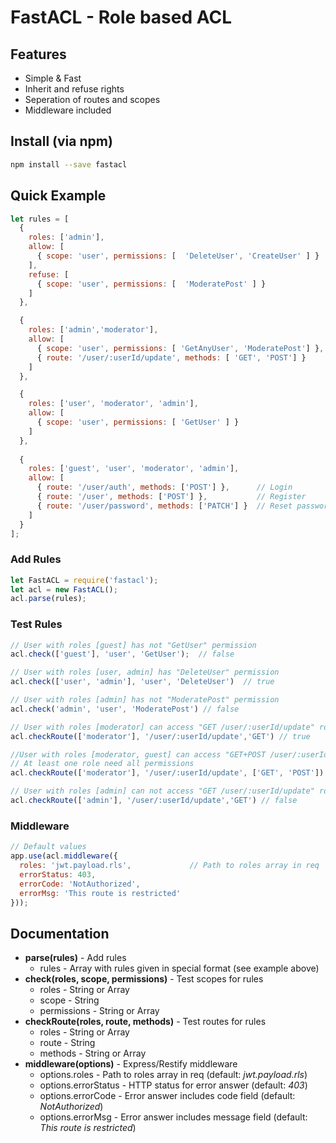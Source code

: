 # FastACL - Role based ACL

## Features
* Simple & Fast
* Inherit and refuse rights
* Seperation of routes and scopes
* Middleware included

## Install (via npm)

```bash
npm install --save fastacl
```

## Quick Example
```javascript
let rules = [
  {
    roles: ['admin'],
    allow: [
      { scope: 'user', permissions: [  'DeleteUser', 'CreateUser' ] }
    ],
    refuse: [
      { scope: 'user', permissions: [  'ModeratePost' ] }
    ]
  },

  {
    roles: ['admin','moderator'],
    allow: [
      { scope: 'user', permissions: [ 'GetAnyUser', 'ModeratePost'] },
      { route: '/user/:userId/update', methods: [ 'GET', 'POST'] }
    ]
  },

  {
    roles: ['user', 'moderator', 'admin'],
    allow: [
      { scope: 'user', permissions: [ 'GetUser' ] }
    ]
  },
  
  {
    roles: ['guest', 'user', 'moderator', 'admin'],
    allow: [
      { route: '/user/auth', methods: ['POST'] },      // Login 
      { route: '/user', methods: ['POST'] },           // Register
      { route: '/user/password', methods: ['PATCH'] }  // Reset password 
    ]
  }
];
```

### Add Rules
```javascript
let FastACL = require('fastacl');
let acl = new FastACL();
acl.parse(rules);
```

### Test Rules
```javascript
// User with roles [guest] has not "GetUser" permission 
acl.check(['guest'], 'user', 'GetUser');  // false

// User with roles [user, admin] has "DeleteUser" permission
acl.check(['user', 'admin'], 'user', 'DeleteUser')  // true

// User with roles [admin] has not "ModeratePost" permission
acl.check('admin', 'user', 'ModeratePost') // false

// User with roles [moderator] can access "GET /user/:userId/update" route
acl.checkRoute(['moderator'], '/user/:userId/update','GET') // true

//User with roles [moderator, guest] can access "GET+POST /user/:userId/update" route 
// At least one role need all permissions
acl.checkRoute(['moderator'], '/user/:userId/update', ['GET', 'POST'])

// User with roles [admin] can not access "GET /user/:userId/update" route
acl.checkRoute(['admin'], '/user/:userId/update','GET') // false
```

### Middleware
```javascript
// Default values
app.use(acl.middleware({
  roles: 'jwt.payload.rls',             // Path to roles array in req
  errorStatus: 403,
  errorCode: 'NotAuthorized',
  errorMsg: 'This route is restricted'
}));
```

## Documentation

* **parse(rules)** - Add rules
  * rules - Array with rules given in special format (see example above)
* **check(roles, scope, permissions)** - Test scopes for rules
  * roles - String or Array
  * scope - String
  * permissions - String or Array
* **checkRoute(roles, route, methods)** - Test routes for rules
  * roles - String or Array
  * route - String
  * methods - String or Array
* **middleware(options)** - Express/Restify middleware
  * options.roles - Path to roles array in req (default: *jwt.payload.rls*)
  * options.errorStatus - HTTP status for error answer (default: *403*)
  * options.errorCode - Error answer includes code field (default: *NotAuthorized*)
  * options.errorMsg - Error answer includes message field (default: *This route is restricted*)